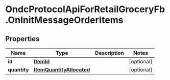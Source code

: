 # OndcProtocolApiForRetailGroceryFb.OnInitMessageOrderItems

## Properties
Name | Type | Description | Notes
------------ | ------------- | ------------- | -------------
**id** | [**ItemId**](ItemId.md) |  | [optional] 
**quantity** | [**ItemQuantityAllocated**](ItemQuantityAllocated.md) |  | [optional] 
